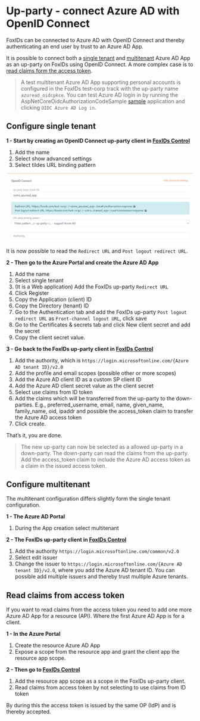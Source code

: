 ﻿# Up-party - connect Azure AD with OpenID Connect

FoxIDs can be connected to Azure AD with OpenID Connect and thereby authenticating an end user by trust to an Azure AD App. 

It is possible to connect both a [single tenant](#configure-single-tenant) and [multitenant](#configure-multitenant) Azure AD App as an up-party on FoxIDs using OpenID Connect. A more complex case is to [read claims form the access token](#read-claims-from-access-token).

> A test multitenant Azure AD App supporting personal accounts is configured in the FoxIDs test-corp track with the up-party name `azuread_oidcpkce`. You can test Azure AD login in by running the AspNetCoreOidcAuthorizationCodeSample [sample](samples) application and clicking `OIDC Azure AD Log in`.

## Configure single tenant

**1 - Start by creating an OpenID Connect up-party client in [FoxIDs Control](control)**

 1. Add the name
 2. Select show advanced settings
 3. Select tildes URL binding pattern

![Read the redirect URLs](images/howto-oidc-azuread-readredirect.png)

It is now possible to read the `Redirect URL` and `Post logout redirect URL`.

**2 - Then go to the Azure Portal and create the Azure AD App**

 1. Add the name
 2. Select single tenant
 3. (It is a Web application) Add the FoxIDs up-party `Redirect URL` 
 4. Click Register
 5. Copy the Application (client) ID
 6. Copy the Directory (tenant) ID
 7. Go to the Authentication tab and add the FoxIDs up-party `Post logout redirect URL` as `Front-channel logout URL`, click save
 8. Go to the Certificates & secrets tab and click New client secret and add the secret
 9. Copy the client secret value.

**3 - Go back to the FoxIDs up-party client in [FoxIDs Control](control)**

 1. Add the authority, which is `https://login.microsoftonline.com/{Azure AD tenant ID}/v2.0`
 2. Add the profile and email scopes (possible other or more scopes)
 3. Add the Azure AD client ID as a custom SP client ID
 4. Add the Azure AD client secret value as the client secret
 5. Select use claims from ID token
 6. Add the claims which will be transferred from the up-party to the down-parties. E.g., preferred_username, email, name, given_name, family_name, oid, ipaddr and possible the access_token claim to transfer the Azure AD access token 
 7. Click create.

That’s it, you are done. 

> The new up-party can now be selected as a allowed up-party in a down-party.
> The down-party can read the claims from the up-party. Add the access_token claim to include the Azure AD access token as a claim in the issued access token.

## Configure multitenant

The multitenant configuration differs slightly form the single tenant configuration.

**1 - The Azure AD Portal**

 1. During the App creation select multitenant

**2 - The FoxIDs up-party client in [FoxIDs Control](control)**

 1. Add the authority `https://login.microsoftonline.com/common/v2.0`
 2. Select edit issuer
 3. Change the issuer to `https://login.microsoftonline.com/{Azure AD tenant ID}/v2.0`, where you add the Azure AD tenant ID. You can possible add multiple issuers and thereby trust multiple Azure tenants.

## Read claims from access token

If you want to read claims from the access token you need to add one more Azure AD App for a resource (API). Where the first Azure AD App is for a client.

**1 - In the Azure Portal**

1. Create the resource Azure AD App 
2. Expose a scope from the resource app and grant the client app the resource app scope.

**2 - Then go to [FoxIDs Control](control)**

1. Add the resource app scope as a scope in the FoxIDs up-party client. 
2. Read claims from access token by not selecting to use claims from ID token

By during this the access token is issued by the same OP (IdP) and is thereby accepted.
